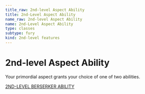 ```yaml
---
title_raw: 2nd-level Aspect Ability
title: 2nd-Level Aspect Ability
name_raw: 2nd-level Aspect Ability
name: 2nd-Level Aspect Ability
type: classes
subtype: fury
kind: 2nd-level features
---
```


# 2nd-level Aspect Ability

Your primordial aspect grants your choice of one of two abilities.

[2ND-LEVEL BERSERKER ABILITY](./2nd-Level%20Berserker%20Ability/2nd-Level%20Berserker%20Ability.md)
